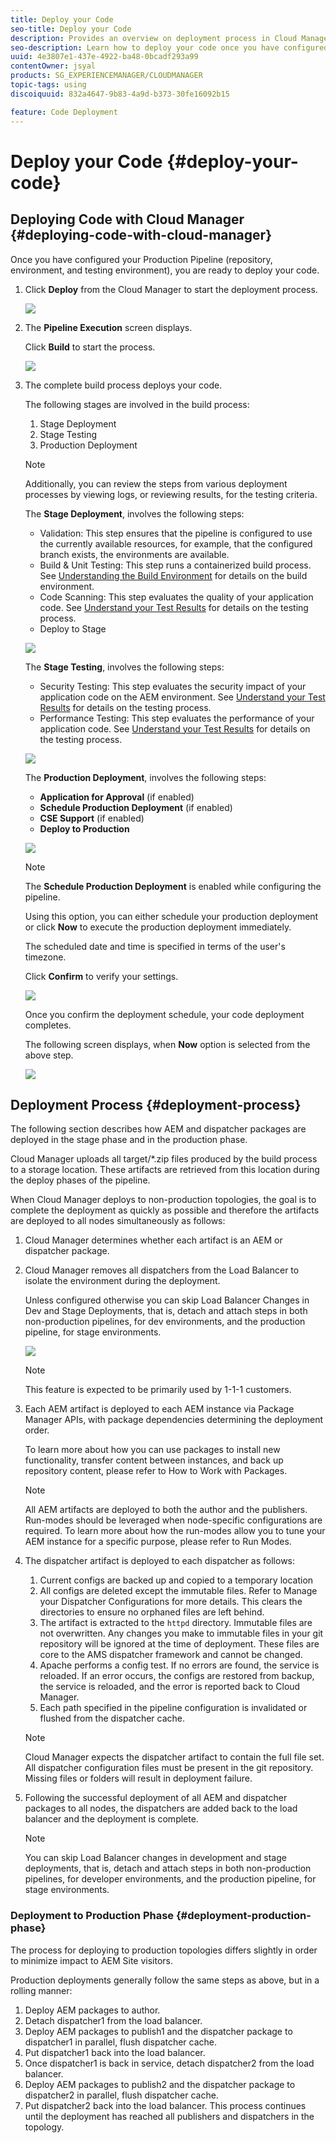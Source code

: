 ```yaml
---
title: Deploy your Code
seo-title: Deploy your Code
description: Provides an overview on deployment process in Cloud Manager
seo-description: Learn how to deploy your code once you have configured your pipeline (repository, environment, and testing environment)
uuid: 4e3807e1-437e-4922-ba48-0bcadf293a99
contentOwner: jsyal
products: SG_EXPERIENCEMANAGER/CLOUDMANAGER
topic-tags: using
discoiquuid: 832a4647-9b83-4a9d-b373-30fe16092b15

feature: Code Deployment
---
```


# Deploy your Code {#deploy-your-code}

## Deploying Code with Cloud Manager {#deploying-code-with-cloud-manager}

Once you have configured your Production Pipeline (repository, environment, and testing environment), you are ready to deploy your code.

1. Click **Deploy** from the Cloud Manager to start the deployment process.

   ![](assets/Deploy1.png)

1. The **Pipeline Execution** screen displays.

   Click **Build** to start the process.

   ![](assets/Deploy2.png)

1. The complete build process deploys your code.

   The following stages are involved in the build process:

    1. Stage Deployment
    1. Stage Testing
    1. Production Deployment

   >[!NOTE]
   >
   >Additionally, you can review the steps from various deployment processes by viewing logs, or reviewing results, for the testing criteria.

   The **Stage Deployment**, involves the following steps:

    * Validation: This step ensures that the pipeline is configured to use the currently available resources, for example, that the configured branch exists, the environments are available.
    * Build & Unit Testing: This step runs a containerized build process. See [Understanding the Build Environment](/help/using/build-environment-details.md) for details on the build environment.
    * Code Scanning: This step evaluates the quality of your application code. See [Understand your Test Results](understand-your-test-results.md) for details on the testing process.
    * Deploy to Stage

   ![](assets/Stage_Deployment1.png)

   The **Stage Testing**, involves the following steps:

    * Security Testing: This step evaluates the security impact of your application code on the AEM environment. See [Understand your Test Results](understand-your-test-results.md) for details on the testing process.
   * Performance Testing: This step evaluates the performance of your application code. See [Understand your Test Results](understand-your-test-results.md) for details on the testing process.

   ![](assets/Stage_Testing1.png)

   The **Production Deployment**, involves the following steps:

    * **Application for Approval** (if enabled)
    * **Schedule Production Deployment** (if enabled)
    * **CSE Support** (if enabled)
    * **Deploy to Production**

   ![](assets/Prod_Deployment1.png)

   >[!NOTE]
   >
   >The **Schedule Production Deployment** is enabled while configuring the pipeline.
   >
   >
   >Using this option, you can either schedule your production deployment or click **Now** to execute the production deployment immediately.
   >
   >
   >The scheduled date and time is specified in terms of the user's timezone.
   >
   >
   >Click **Confirm** to verify your settings.

   ![](assets/Production_Deployment1.png)

   Once you confirm the deployment schedule, your code deployment completes.

   The following screen displays, when **Now** option is selected from the above step.

   ![](assets/Production_Deployment2.png)

## Deployment Process {#deployment-process}

The following section describes how AEM and dispatcher packages are deployed in the stage phase and in the production phase.

Cloud Manager uploads all target/*.zip files produced by the build process to a storage location.  These artifacts are retrieved from this location during the deploy phases of the pipeline.

When Cloud Manager deploys to non-production topologies, the goal is to complete the deployment as quickly as possible and therefore the artifacts are deployed to all nodes simultaneously as follows:

1. Cloud Manager determines whether each artifact is an AEM or dispatcher package.
1. Cloud Manager removes all dispatchers from the Load Balancer to isolate the environment during the deployment.

   Unless configured otherwise you can skip Load Balancer Changes in Dev and Stage Deployments, that is, detach and attach steps in both non-production pipelines, for dev environments, and the production pipeline, for stage environments.

   ![](assets/load_balancer.png)

   >[!NOTE]
   >
   >This feature is expected to be primarily used by 1-1-1 customers.

1. Each AEM artifact is deployed to each AEM instance via Package Manager APIs, with package dependencies determining the deployment order.

   To learn more about how you can use packages to install new functionality, transfer content between instances, and back up repository content, please refer to How to Work with Packages.

   >[!NOTE]
   >
   >All AEM artifacts are deployed to both the author and the publishers. Run-modes should be leveraged when node-specific configurations are required. To learn more about how the run-modes allow you to tune your AEM instance for a specific purpose, please refer to Run Modes.

1. The dispatcher artifact is deployed to each dispatcher as follows:

   1. Current configs are backed up and copied to a temporary location
   1. All configs are deleted except the immutable files. Refer to Manage your Dispatcher Configurations for more details. This clears the directories to ensure no orphaned files are left behind.
   1. The artifact is extracted to the `httpd` directory.  Immutable files are not overwritten. Any changes you make to immutable files in your git repository will be ignored at the time of deployment.  These files are core to the AMS dispatcher framework and cannot be changed.
   1. Apache performs a config test. If no errors are found, the service is reloaded. If an error occurs, the configs are restored from backup, the service is reloaded, and the error is reported back to Cloud Manager.
   1. Each path specified in the pipeline configuration is invalidated or flushed from the dispatcher cache.
   
   >[!NOTE]
   >Cloud Manager expects the dispatcher artifact to contain the full file set.  All dispatcher configuration files must be present in the git repository. Missing files or folders will result in deployment failure.

1. Following the successful deployment of all AEM and dispatcher packages to all nodes, the dispatchers are added back to the load balancer and the deployment is complete.

   >[!NOTE]
   >You can skip Load Balancer changes in development and stage deployments, that is, detach and attach steps in both non-production pipelines, for developer environments, and the production pipeline, for stage environments. 

### Deployment to Production Phase {#deployment-production-phase}

The process for deploying to production topologies differs slightly in order to minimize impact to AEM Site visitors. 

Production deployments generally follow the same steps as above, but in a rolling manner:

1. Deploy AEM packages to author.
1. Detach dispatcher1 from the load balancer.
1. Deploy AEM packages to publish1 and the dispatcher package to dispatcher1 in parallel, flush dispatcher cache.
1. Put dispatcher1 back into the load balancer.
1. Once dispatcher1 is back in service, detach dispatcher2 from the load balancer.
1. Deploy AEM packages to publish2 and the dispatcher package to dispatcher2 in parallel, flush dispatcher cache.
1. Put dispatcher2 back into the load balancer.
This process continues until the deployment has reached all publishers and dispatchers in the topology.


